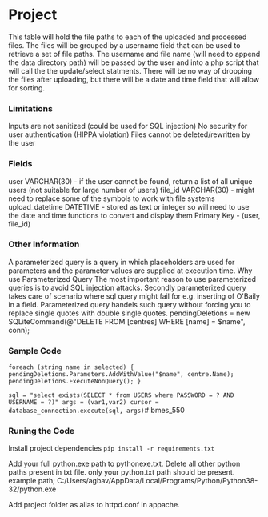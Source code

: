 # Project

This table will hold the file paths to each of the uploaded and processed files. The files will be grouped by a username field that can be used to retrieve a set of file paths. The username and file name (will need to append the data directory path) will be passed by the user and into a php script that will call the the update/select statments. There will be no way of dropping the files after uploading, but there will be a date and time field that will allow for sorting.

### Limitations

Inputs are not sanitized (could be used for SQL injection)
No security for user authentication (HIPPA violation)
Files cannot be deleted/rewritten by the user

### Fields

user VARCHAR(30) - if the user cannot be found, return a list of all unique users (not suitable for large number of users)
file_id VARCHAR(30) - might need to replace some of the symbols to work with file systems
upload_datetime DATETIME - stored as text or integer so will need to use the date and time functions to convert and display them
Primary Key - (user, file_id)

### Other Information

A parameterized query is a query in which placeholders are used for parameters and the parameter values are supplied at execution time.
Why use Parameterized Query
The most important reason to use parameterized queries is to avoid SQL injection attacks.
Secondly parameterized query takes care of scenario where sql query might fail for e.g. inserting of O'Baily in a field.
Parameterized query handels such query without forcing you to replace single quotes with double single quotes.
pendingDeletions = new SQLiteCommand(@"DELETE FROM [centres] WHERE [name] = $name", conn);

### Sample Code

`foreach (string name in selected) { pendingDeletions.Parameters.AddWithValue("$name", centre.Name); pendingDeletions.ExecuteNonQuery(); }`

`sql = "select exists(SELECT * from USERS where PASSWORD = ? AND USERNAME = ?)" args = (var1,var2) cursor = database_connection.execute(sql, args)`# bmes_550

### Runing the Code

Install project dependencies
`pip install -r requirements.txt`

Add your full python.exe path to pythonexe.txt. Delete all other python paths present in txt file. only your python.txt path should be present. 
example path; C:/Users/agbav/AppData/Local/Programs/Python/Python38-32/python.exe

Add project folder as alias to httpd.conf in appache.

